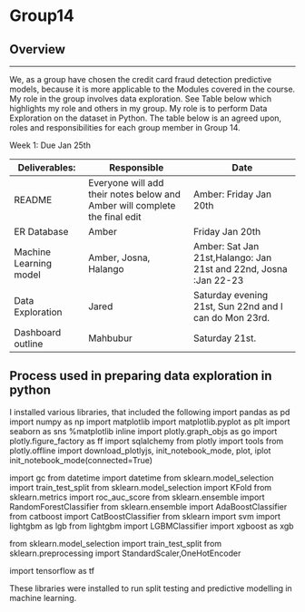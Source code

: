 # Group14
## Overview
---
We, as a group have chosen the credit card fraud detection predictive models, because it is more applicable to the Modules covered in the course. My role in the group involves data exploration. See Table below which highlights my role and others in my group. My role is to perform Data Exploration on the dataset in Python. The table below is an agreed upon, roles and responsibilities for each group member in Group 14. 


Week 1: Due Jan 25th

|Deliverables:|	Responsible|	Date|
| ----------------------- | ---------------------------------------- |--------------------------|
|README|	Everyone will add their notes below and Amber will complete the final edit|	Amber: Friday Jan 20th|
|ER Database	|Amber	|Friday Jan 20th|
|Machine Learning model|	Amber, Josna, Halango	|Amber: Sat Jan 21st,Halango: Jan 21st and 22nd, Josna :Jan 22-23 |
|Data Exploration	|Jared	|Saturday evening 21st, Sun 22nd and I can do Mon 23rd.|
|Dashboard outline |	Mahbubur	|Saturday 21st. |


## Process used in preparing data exploration in python

I installed various libraries, that included the following
import pandas as pd 
import numpy as np
import matplotlib
import matplotlib.pyplot as plt
import seaborn as sns
%matplotlib inline 
import plotly.graph_objs as go
import plotly.figure_factory as ff
import sqlalchemy
from plotly import tools
from plotly.offline import download_plotlyjs, init_notebook_mode, plot, iplot
init_notebook_mode(connected=True)


import gc
from datetime import datetime 
from sklearn.model_selection import train_test_split
from sklearn.model_selection import KFold
from sklearn.metrics import roc_auc_score
from sklearn.ensemble import RandomForestClassifier
from sklearn.ensemble import AdaBoostClassifier
from catboost import CatBoostClassifier
from sklearn import svm
import lightgbm as lgb
from lightgbm import LGBMClassifier
import xgboost as xgb

from sklearn.model_selection import train_test_split
from sklearn.preprocessing import StandardScaler,OneHotEncoder

import tensorflow as tf

These libraries were installed to run split testing and predictive modelling in machine learning. 


